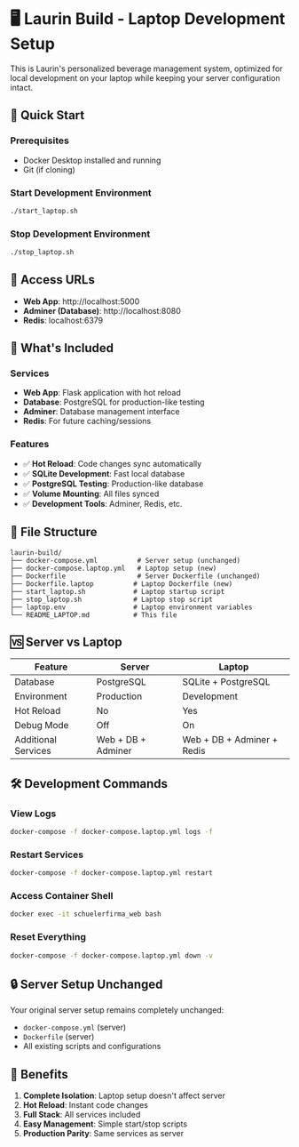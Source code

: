 # 🖥️ Laurin Build - Laptop Development Setup

This is Laurin's personalized beverage management system, optimized for local development on your laptop while keeping your server configuration intact.

## 🚀 Quick Start

### Prerequisites
- Docker Desktop installed and running
- Git (if cloning)

### Start Development Environment
```bash
./start_laptop.sh
```

### Stop Development Environment
```bash
./stop_laptop.sh
```

## 📡 Access URLs

- **Web App**: http://localhost:5000
- **Adminer (Database)**: http://localhost:8080
- **Redis**: localhost:6379

## 🔧 What's Included

### Services
- **Web App**: Flask application with hot reload
- **Database**: PostgreSQL for production-like testing
- **Adminer**: Database management interface
- **Redis**: For future caching/sessions

### Features
- ✅ **Hot Reload**: Code changes sync automatically
- ✅ **SQLite Development**: Fast local database
- ✅ **PostgreSQL Testing**: Production-like database
- ✅ **Volume Mounting**: All files synced
- ✅ **Development Tools**: Adminer, Redis, etc.

## 📁 File Structure

```
laurin-build/
├── docker-compose.yml          # Server setup (unchanged)
├── docker-compose.laptop.yml   # Laptop setup (new)
├── Dockerfile                  # Server Dockerfile (unchanged)
├── Dockerfile.laptop          # Laptop Dockerfile (new)
├── start_laptop.sh            # Laptop startup script
├── stop_laptop.sh             # Laptop stop script
├── laptop.env                 # Laptop environment variables
└── README_LAPTOP.md           # This file
```

## 🆚 Server vs Laptop

| Feature | Server | Laptop |
|---------|--------|--------|
| Database | PostgreSQL | SQLite + PostgreSQL |
| Environment | Production | Development |
| Hot Reload | No | Yes |
| Debug Mode | Off | On |
| Additional Services | Web + DB + Adminer | Web + DB + Adminer + Redis |

## 🛠️ Development Commands

### View Logs
```bash
docker-compose -f docker-compose.laptop.yml logs -f
```

### Restart Services
```bash
docker-compose -f docker-compose.laptop.yml restart
```

### Access Container Shell
```bash
docker exec -it schuelerfirma_web bash
```

### Reset Everything
```bash
docker-compose -f docker-compose.laptop.yml down -v
```

## 🔒 Server Setup Unchanged

Your original server setup remains completely unchanged:
- `docker-compose.yml` (server)
- `Dockerfile` (server)
- All existing scripts and configurations

## 🎯 Benefits

1. **Complete Isolation**: Laptop setup doesn't affect server
2. **Hot Reload**: Instant code changes
3. **Full Stack**: All services included
4. **Easy Management**: Simple start/stop scripts
5. **Production Parity**: Same services as server
